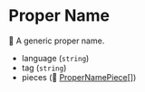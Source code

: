 # Proper Name

🧱 A generic proper name.

- language (`string`)
- tag (`string`)
- pieces (🧱 [ProperNamePiece[]](proper-name-piece.md))
